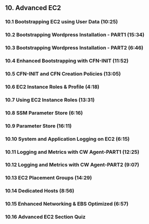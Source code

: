 ## 10. Advanced EC2
### 10.1 Bootstrapping EC2 using User Data (10:25)
### 10.2 Bootstrapping Wordpress Installation - PART1 (15:34)
### 10.3 Bootstrapping Wordpress Installation - PART2 (6:46)
### 10.4 Enhanced Bootstrapping with CFN-INIT (11:52)
### 10.5 CFN-INIT and CFN Creation Policies (13:05)
### 10.6 EC2 Instance Roles & Profile (4:18)
### 10.7 Using EC2 Instance Roles (13:31)
### 10.8 SSM Parameter Store (6:16)
### 10.9 Parameter Store (16:11)
### 10.10 System and Application Logging on EC2 (6:15)
### 10.11 Logging and Metrics with CW Agent-PART1 (12:25)
### 10.12 Logging and Metrics with CW Agent-PART2 (9:07)
### 10.13 EC2 Placement Groups (14:29)
### 10.14 Dedicated Hosts (8:56)
### 10.15 Enhanced Networking & EBS Optimized (6:57)
### 10.16 Advanced EC2 Section Quiz